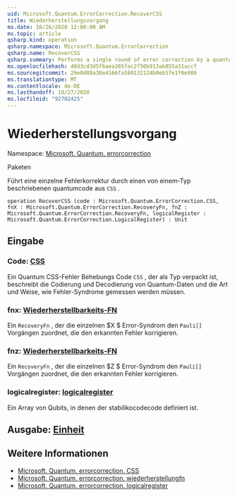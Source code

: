 ```yaml
---
uid: Microsoft.Quantum.ErrorCorrection.RecoverCSS
title: Wiederherstellungsvorgang
ms.date: 10/26/2020 12:00:00 AM
ms.topic: article
qsharp.kind: operation
qsharp.namespace: Microsoft.Quantum.ErrorCorrection
qsharp.name: RecoverCSS
qsharp.summary: Performs a single round of error correction by a quantum code described by a `CSS` type.
ms.openlocfilehash: 48d3cd3d5f6aea265fac2f50b913ab855a31accf
ms.sourcegitcommit: 29e0d88a30e4166fa580132124b0eb57e1f0e986
ms.translationtype: MT
ms.contentlocale: de-DE
ms.lasthandoff: 10/27/2020
ms.locfileid: "92702425"
---
```

# <a name="recovercss-operation"></a>Wiederherstellungsvorgang

Namespace: [Microsoft. Quantum. errorcorrection](xref:Microsoft.Quantum.ErrorCorrection)

Paketen [](https://nuget.org/packages/)


Führt eine einzelne Fehlerkorrektur durch einen von einem-Typ beschriebenen quantumcode aus `CSS` .

```qsharp
operation RecoverCSS (code : Microsoft.Quantum.ErrorCorrection.CSS, fnX : Microsoft.Quantum.ErrorCorrection.RecoveryFn, fnZ : Microsoft.Quantum.ErrorCorrection.RecoveryFn, logicalRegister : Microsoft.Quantum.ErrorCorrection.LogicalRegister) : Unit
```


## <a name="input"></a>Eingabe

### <a name="code--css"></a>Code: [CSS](xref:Microsoft.Quantum.ErrorCorrection.CSS)

Ein Quantum CSS-Fehler Behebungs Code `CSS` , der als Typ verpackt ist, beschreibt die Codierung und Decodierung von Quantum-Daten und die Art und Weise, wie Fehler-Syndrome gemessen werden müssen.


### <a name="fnx--recoveryfn"></a>fnx: [Wiederherstellbarkeits-FN](xref:Microsoft.Quantum.ErrorCorrection.RecoveryFn)

Ein `RecoveryFn` , der die einzelnen $X $ Error-Syndrom den `Pauli[]` Vorgängen zuordnet, die den erkannten Fehler korrigieren.


### <a name="fnz--recoveryfn"></a>fnz: [Wiederherstellbarkeits-FN](xref:Microsoft.Quantum.ErrorCorrection.RecoveryFn)

Ein `RecoveryFn` , der die einzelnen $Z $ Error-Syndrom den `Pauli[]` Vorgängen zuordnet, die den erkannten Fehler korrigieren.


### <a name="logicalregister--logicalregister"></a>logicalregister: [logicalregister](xref:Microsoft.Quantum.ErrorCorrection.LogicalRegister)

Ein Array von Qubits, in denen der stabilikocodecode definiert ist.



## <a name="output--unit"></a>Ausgabe: [Einheit](xref:microsoft.quantum.lang-ref.unit)



## <a name="see-also"></a>Weitere Informationen

- [Microsoft. Quantum. errorcorrection. CSS](xref:Microsoft.Quantum.ErrorCorrection.CSS)
- [Microsoft. Quantum. errorcorrection. wiederherstellungfn](xref:Microsoft.Quantum.ErrorCorrection.RecoveryFn)
- [Microsoft. Quantum. errorcorrection. logicalregister](xref:Microsoft.Quantum.ErrorCorrection.LogicalRegister)
